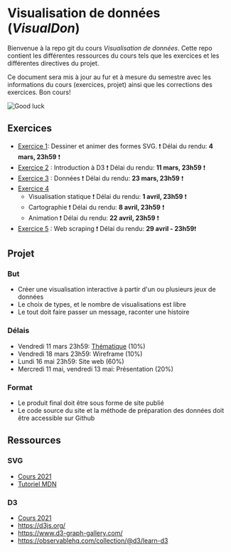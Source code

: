 # Visualisation de données (*VisualDon*)

Bienvenue à la repo git du cours *Visualisation de données*. Cette repo contient les différentes ressources du cours tels que les exercices et les différentes directives du projet. 

Ce document sera mis à jour au fur et à mesure du semestre avec les informations du cours (exercices, projet) ainsi que les corrections des exercices. Bon cours!


![Good luck](https://media.giphy.com/media/j1Xyt3DHfJcmk/giphy.gif)


## Exercices
* [Exercice 1](https://github.com/romanoe/visualdon-22/tree/main/01-SVG): Dessiner et animer des formes SVG. ❗ Délai du rendu: **4 mars, 23h59** ❗
* [Exercice 2](https://github.com/romanoe/visualdon-22/tree/main/02-intro-d3) : Introduction à D3 ❗ Délai du rendu: **11 mars, 23h59** ❗
* [Exercice 3](https://github.com/romanoe/visualdon-22/tree/main/03-d3-data) : Données ❗ Délai du rendu: **23 mars, 23h59** ❗
* [Exercice 4](https://github.com/romanoe/visualdon-22/tree/main/04-gapminder) 
     * Visualisation statique ❗ Délai du rendu: **1 avril, 23h59** ❗
     * Cartographie ❗ Délai du rendu: **8 avril, 23h59** ❗
     * Animation ❗ Délai du rendu: **22 avril, 23h59** ❗
* [Exercice 5](https://github.com/romanoe/visualdon-22/tree/main/05-web-scraping) : Web scraping ❗ Délai du rendu: **29 avril - 23h59**❗

## Projet
### But
* Créer une visualisation interactive à partir d'un ou plusieurs jeux de données
* Le choix de types, et le nombre de visualisations est libre
* Le tout doit faire passer un message, raconter une histoire 

### Délais
* Vendredi 11 mars 23h59: [Thématique](https://github.com/romanoe/visualdon-22/tree/main/projet) (10%)
* Vendredi 18 mars 23h59: Wireframe (10%)
* Lundi 16 mai 23h59: Site web (60%)
* Mercredi 11 mai, vendredi 13 mai: Présentation (20%)

### Format

* Le produit final doit être sous forme de site publié
* Le code source du site et la méthode de préparation des données doit être accessible sur Github


## Ressources
### SVG
* [Cours 2021](https://observablehq.com/@idris-maps/svg)
* [Tutoriel MDN](https://developer.mozilla.org/en-US/docs/Web/SVG/Tutorial)

### D3
* [Cours 2021](https://observablehq.com/@idris-maps/introduction-a-d3)
* https://d3js.org/
* https://www.d3-graph-gallery.com/
* https://observablehq.com/collection/@d3/learn-d3
